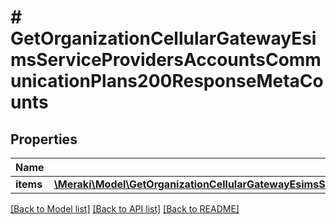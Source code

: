 # # GetOrganizationCellularGatewayEsimsServiceProvidersAccountsCommunicationPlans200ResponseMetaCounts

## Properties

Name | Type | Description | Notes
------------ | ------------- | ------------- | -------------
**items** | [**\Meraki\Model\GetOrganizationCellularGatewayEsimsServiceProvidersAccountsCommunicationPlans200ResponseMetaCountsItems**](GetOrganizationCellularGatewayEsimsServiceProvidersAccountsCommunicationPlans200ResponseMetaCountsItems.md) |  | [optional]

[[Back to Model list]](../../README.md#models) [[Back to API list]](../../README.md#endpoints) [[Back to README]](../../README.md)

